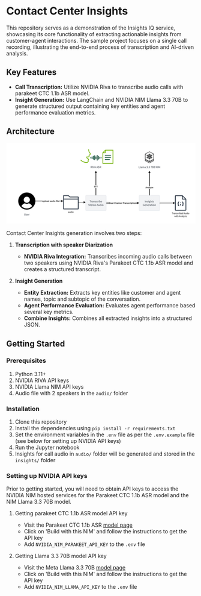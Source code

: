 # Contact Center Insights

This repository serves as a demonstration of the Insights IQ service, showcasing its core functionality of extracting actionable insights from customer-agent interactions. The sample project focuses on a single call recording, illustrating the end-to-end process of transcription and AI-driven analysis.

## Key Features

- **Call Transcription:** Utilize NVIDIA Riva to transcribe audio calls with parakeet CTC 1.1b ASR model.
- **Insight Generation:** Use LangChain and NVIDIA NIM Llama 3.3 70B to generate structured output containing key entities and agent performance evaluation metrics.

## Architecture

![Architecture Diagram](./architecture.png)

Contact Center Insights generation involves two steps:

1. **Transcription with speaker Diarization**
   - **NVIDIA Riva Integration:** Transcribes incoming audio calls between two speakers using NVIDIA Riva's Parakeet CTC 1.1b ASR model and creates a structured transcript.

2. **Insight Generation**
   - **Entity Extraction:** Extracts key entities like customer and agent names, topic and subtopic of the conversation.
    - **Agent Performance Evaluation:** Evaluates agent performance based several key metrics.
    - **Combine Insights:** Combines all extracted insights into a structured JSON.

## Getting Started

### Prerequisites

1. Python 3.11+
2. NVIDIA RIVA API keys
3. NVIDIA Llama NIM API keys
4. Audio file with 2 speakers in the `audio/` folder

### Installation

1. Clone this repository
2. Install the dependencies using `pip install -r requirements.txt`
3. Set the environment variables in the `.env` file as per the `.env.example` file (see below for setting up NVIDIA API keys)
4. Run the Jupyter notebook
5. Insights for call audio in `audio/` folder will be generated and stored in the `insights/` folder

### Setting up NVIDIA API keys

Prior to getting started, you will need to obtain API keys to access the NVIDIA NIM hosted services for the Parakeet CTC 1.1b ASR model and the NIM Llama 3.3 70B model.

1. Getting parakeet CTC 1.1b ASR model API key
   - Visit the Parakeet CTC 1.1b ASR  [model page](https://build.nvidia.com/nvidia/parakeet-ctc-1_1b-asr/modelcard)
   - Click on 'Build with this NIM'  and follow the instructions to get the API key
   - Add `NVIDIA_NIM_PARAKEET_API_KEY` to the `.env` file

2. Getting Llama 3.3 70B model API key
   - Visit the Meta Llama 3.3 70B [model page](https://build.nvidia.com/meta/llama-3_3-70b-instruct/modelcard)
   - Click on 'Build with this NIM' and follow the instructions to get the API key
   - Add `NVIDIA_NIM_LLAMA_API_KEY` to the `.env` file

